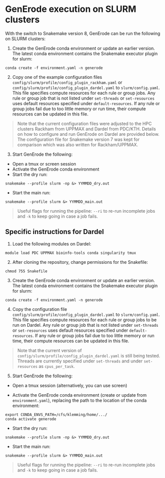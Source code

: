 # GenErode execution on SLURM clusters

With the switch to Snakemake version 8, GenErode can be run 
the following on SLURM clusters:

1) Create the GenErode conda environment or update an earlier 
version. The latest conda environment contains the Snakemake 
executor plugin for slurm:

```
conda create -f environment.yaml -n generode
```

2) Copy one of the example configuration files `config/slurm/profile/config_plugin_rackham.yaml` 
or `config/slurm/profile/config_plugin_dardel.yaml` to 
`slurm/config.yaml`. This file specifies compute resources 
for each rule or group jobs. Any rule or group job that is 
not listed under `set-threads` or `set-resources` uses 
default resources specified under `default-resources`. If 
any rule or group jobs fail due to too little memory or run 
time, their compute resources can be updated in this file. 

> Note that the current configuration files were adjusted to the 
HPC clusters Rackham from UPPMAX and Dardel from PDC/KTH. Details 
on how to configure and run GenErode on Dardel are provided below. 
The configuration file for Snakemake version 7 was kept for comparison 
which was also written for Rackham/UPPMAX. 

3) Start GenErode the following:

- Open a tmux or screen session
- Activate the GenErode conda environment
- Start the dry run:

```
snakemake --profile slurm -np &> YYMMDD_dry.out
```

- Start the main run:

```
snakemake --profile slurm &> YYMMDD_main.out
```

> Useful flags for running the pipeline: `--ri` to re-run 
incomplete jobs and `-k` to keep going in case a job fails. 

## Specific instructions for Dardel

1) Load the following modules on Dardel:

```
module load PDC UPPMAX bioinfo-tools conda singularity tmux
```

2) After cloning the repository, change permissions for the 
Snakefile:

```
chmod 755 Snakefile
```

3) Create the GenErode conda environment or update an earlier 
version. The latest conda environment contains the Snakemake 
executor plugin for slurm:

```
conda create -f environment.yaml -n generode
```

4) Copy the configuration file `config/slurm/profile/config_plugin_dardel.yaml` 
to `slurm/config.yaml`. This file specifies compute resources 
for each rule or group jobs to be run on Dardel. Any rule or 
group job that is not listed under `set-threads` or `set-resources` 
uses default resources specified under `default-resources`. If 
any rule or group jobs fail due to too little memory or run 
time, their compute resources can be updated in this file. 

> Note that the current version of `config/slurm/profile/config_plugin_dardel.yaml` 
is still being tested. Threads are currently specified under 
`set-threads` and under `set-resources` as `cpus_per_task`.

5) Start GenErode the following:

- Open a tmux session (alternatively, you can use screen)

- Activate the GenErode conda environment (create or update 
from `environment.yaml`), replacing the path to the location 
of the conda environment:

```
export CONDA_ENVS_PATH=/cfs/klemming/home/.../
conda activate generode
```

- Start the dry run:

```
snakemake --profile slurm -np &> YYMMDD_dry.out
```

- Start the main run:

```
snakemake --profile slurm &> YYMMDD_main.out
```

> Useful flags for running the pipeline: `--ri` to re-run 
incomplete jobs and `-k` to keep going in case a job fails. 
